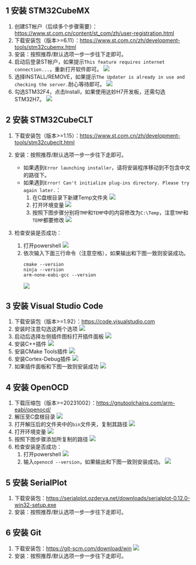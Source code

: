 ## 1 安装 STM32CubeMX
1. 创建ST帐户（后续多个步骤需要）：https://www.st.com.cn/content/st_com/zh/user-registration.html
2. 下载安装包（版本>=6.11）：https://www.st.com.cn/zh/development-tools/stm32cubemx.html
3. 安装：按照推荐/默认选项一步一步往下走即可。
4. 启动后登录ST帐户，如果提示`This feature requires internet connection...`，重新打开软件即可。
![](imgs/cubemx_login.png)
5. 选择INSTALL/REMOVE，如果提示`The Updater is already in use and checking the server.`耐心等待即可。
![](imgs/cubemx_install.png)
6. 勾选STM32F4，点击Install，如果使用达妙H7开发板，还需勾选STM32H7。
![](imgs/cubemx_stm32f4.png)

## 2 安装 STM32CubeCLT
1. 下载安装包（版本>=1.15）：https://www.st.com.cn/zh/development-tools/stm32cubeclt.html
2. 安装：按照推荐/默认选项一步一步往下走即可。
    - 如果遇到`Error launching installer`，请将安装程序移动到不包含中文的路径下。
    - 如果遇到`Error! Can't initialize plug-ins directory. Please try again later.`：
        1. 在C盘根目录下新建Temp文件夹
        ![](imgs/mkdir_temp.png)
        2. 打开环境变量
        ![](imgs/open_env_var_edit.png)
        3. 按照下图步骤分别将`TMP`和`TEMP`中的内容修改为`C:\Temp`，注意`TMP`和`TEMP`都要修改
        ![](imgs/edit_temp.png)

3. 检查安装是否成功：
    1. 打开powershell
    ![](imgs/open_powershell.png)
    2. 依次输入下面三行命令（注意空格），如果输出和下图一致则安装成功。
        ```
        cmake --version
        ninja --version
        arm-none-eabi-gcc --version
        ```
        ![](imgs/check_clt.png)

## 3 安装 Visual Studio Code
1. 下载安装包（版本>=1.92）：https://code.visualstudio.com
2. 安装时注意勾选这两个选项
![](imgs/install_vscode.png)
3. 启动后选择左侧插件图标打开插件面板
![](imgs/open_extension.png)
4. 安装C++插件
![](imgs/install_cpp_ext.png)
5. 安装CMake Tools插件
![](imgs/install_cmake_ext.png)
6. 安装Cortex-Debug插件
![](imgs/install_cortex_ext.png)
7. 如果插件面板和下图一致则安装成功
![](imgs/extensions.png)

## 4 安装 OpenOCD
1. 下载压缩包（版本>=20231002）：https://gnutoolchains.com/arm-eabi/openocd/
2. 解压至C盘根目录
![](imgs/extract_openocd.png)
3. 打开解压后的文件夹中的`bin`文件夹，复制其路径
![](imgs/copy_openocd_path.png)
4. 打开环境变量
![](imgs/open_env_var_edit.png)
5. 按照下图步骤添加所复制的路径
![](imgs/add_openocd_path.png)
6. 检查安装是否成功：
    1. 打开powershell
    ![](imgs/open_powershell.png)
    2. 输入`openocd --version`，如果输出和下图一致则安装成功。
        ![](imgs/check_openocd.png)

## 5 安装 SerialPlot
1. 下载安装包：https://serialplot.ozderya.net/downloads/serialplot-0.12.0-win32-setup.exe
2. 安装：按照推荐/默认选项一步一步往下走即可。

## 6 安装 Git
1. 下载安装包：https://git-scm.com/download/win
![](imgs/download_git.png)
2. 安装：按照推荐/默认选项一步一步往下走即可。
